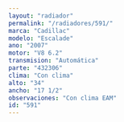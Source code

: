 ```yaml
---
layout: "radiador"
permalink: "/radiadores/591/"
marca: "Cadillac"
modelo: "Escalade"
ano: "2007"
motor: "V8 6.2"
transmision: "Automática"
parte: "432306"
clima: "Con clima"
alto: "34"
ancho: "17 1/2"
observaciones: "Con clima EAM"
id: "591"
---
```


